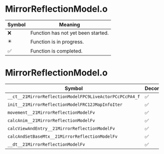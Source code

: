 # MirrorReflectionModel.o
| Symbol | Meaning 
| ------------- | ------------- 
| :x: | Function has not yet been started. 
| :eight_pointed_black_star: | Function is in progress. 
| :white_check_mark: | Function is completed. 


# MirrorReflectionModel.o
| Symbol | Decompiled? |
| ------------- | ------------- |
| `__ct__21MirrorReflectionModelFPC9LiveActorPCcPCcPA4_f` | :white_check_mark: |
| `init__21MirrorReflectionModelFRC12JMapInfoIter` | :white_check_mark: |
| `movement__21MirrorReflectionModelFv` | :white_check_mark: |
| `calcAnim__21MirrorReflectionModelFv` | :white_check_mark: |
| `calcViewAndEntry__21MirrorReflectionModelFv` | :white_check_mark: |
| `calcAndSetBaseMtx__21MirrorReflectionModelFv` | :white_check_mark: |
| `__dt__21MirrorReflectionModelFv` | :white_check_mark: |

